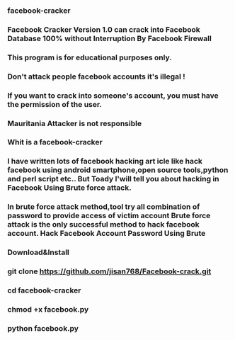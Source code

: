### facebook-cracker
### Facebook Cracker Version 1.0 can crack into Facebook Database 100% without Interruption By Facebook Firewall 
### This program is for educational purposes only.
### Don't attack people facebook accounts it's illegal ! 
### If you want to crack into someone's account, you must have the permission of the user. 
### Mauritania Attacker is not responsible

### Whit is a facebook-cracker

### I have written lots of facebook hacking art icle like hack facebook using android smartphone,open source tools,python and perl script etc.. But Toady I'will tell you about hacking in Facebook Using Brute force attack.
### In brute force attack method,tool try all combination of password to provide access of victim account Brute force attack is the only successful method to hack facebook account. Hack Facebook Account Password Using Brute

### Download&Install

### git clone https://github.com/jisan768/Facebook-crack.git
   
### cd facebook-cracker

### chmod +x facebook.py

### python facebook.py

